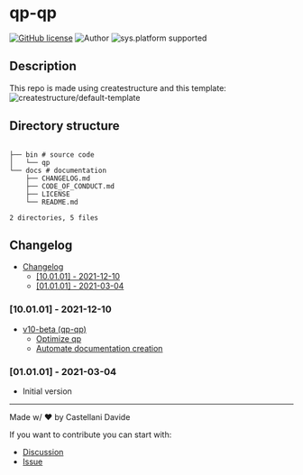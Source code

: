 # qp-qp
[![GitHub license](https://img.shields.io/badge/license-GNU-green?style=flat)](https://github.com/qp/blob/main/docs/LICENSE)
![Author](https://img.shields.io/badge/author-DavideC03-green?style=flat)
![sys.platform supported](https://img.shields.io/badge/OS%20platform%20supported-all-blue?style=flat) 

##  Description 



This repo is made using createstructure and this template:
![createstructure/default-template](https://opengraph.githubassets.com/92697cc8f0ca921dbc36b4efff4876404a30387b516af43d295a1d10015a2c15/qp)
##  Directory structure 

```

├── bin # source code
│   └── qp
└── docs # documentation
    ├── CHANGELOG.md
    ├── CODE_OF_CONDUCT.md
    ├── LICENSE
    └── README.md

2 directories, 5 files
```
##  Changelog 



- [ Changelog ](#changelog)
  - [[10.01.01] - 2021-12-10](#100101---2021-12-10)
  - [[01.01.01] - 2021-03-04](#010101---2021-03-04)

### [10.01.01] - 2021-12-10
- [v10-beta (qp-qp)](https://github.com/qp/issues/5)
  - [Optimize qp](https://github.com/qp/issues/7)
  - [Automate documentation creation](https://github.com/qp/issues/6)

### [01.01.01] - 2021-03-04
 - Initial version

---
Made w/ :heart: by Castellani Davide

If you want to contribute you can start with:
- [Discussion](https://github.com/qp/discussions)
- [Issue](https://github.com/qp/issues/new)
